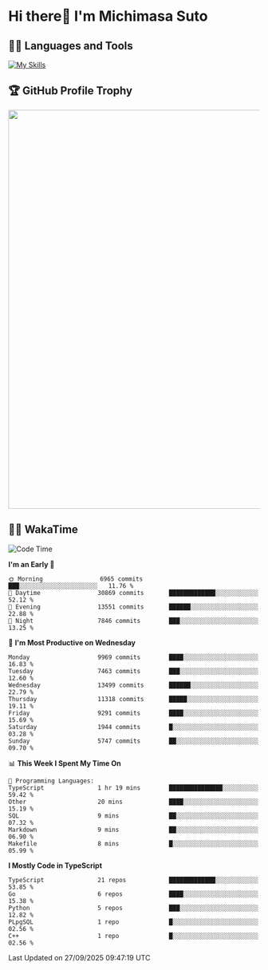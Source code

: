 # Hi there👋 I'm Michimasa Suto

## 🧑‍💻 Languages and Tools
[![My Skills](https://skillicons.dev/icons?i=ts,nextjs,react,go,python,aws,terraform)](https://skillicons.dev)

<!--
**Suto-Michimasa/Suto-Michimasa** is a ✨ _special_ ✨ repository because its `README.md` (this file) appears on your GitHub profile.

Here are some ideas to get you started:

- 🔭 I’m currently working on ...
- 🌱 I’m currently learning ...
- 👯 I’m looking to collaborate on ...
- 🤔 I’m looking for help with ...
- 💬 Ask me about ...
- 📫 How to reach me: ...
- 😄 Pronouns: ...
- ⚡ Fun fact: ...
-->

<!--
## 💎 Github Stats

<div>
  <img height="170" align="left" src="https://github-readme-stats-psi-three-31.vercel.app/api?username=Suto-michimasa&count_private=true&show_icons=true&theme=dark" />
  <img height="170" src="https://github-readme-stats-psi-three-31.vercel.app/api/top-langs/?username=Suto-michimasa&langs_count=8&layout=compact&theme=dark" />
</div>
-->

## 🏆 GitHub Profile Trophy

<img width="800" src="https://github-profile-trophy.vercel.app/?username=Suto-michimasa&theme=onedark&no-frame=true"/>


## 🧑‍💻 WakaTime
<!--START_SECTION:waka-->
![Code Time](http://img.shields.io/badge/Code%20Time-1%2C341%20hrs%208%20mins-blue)

**I'm an Early 🐤** 

```text
🌞 Morning                6965 commits        ███░░░░░░░░░░░░░░░░░░░░░░   11.76 % 
🌆 Daytime                30869 commits       █████████████░░░░░░░░░░░░   52.12 % 
🌃 Evening                13551 commits       ██████░░░░░░░░░░░░░░░░░░░   22.88 % 
🌙 Night                  7846 commits        ███░░░░░░░░░░░░░░░░░░░░░░   13.25 % 
```
📅 **I'm Most Productive on Wednesday** 

```text
Monday                   9969 commits        ████░░░░░░░░░░░░░░░░░░░░░   16.83 % 
Tuesday                  7463 commits        ███░░░░░░░░░░░░░░░░░░░░░░   12.60 % 
Wednesday                13499 commits       ██████░░░░░░░░░░░░░░░░░░░   22.79 % 
Thursday                 11318 commits       █████░░░░░░░░░░░░░░░░░░░░   19.11 % 
Friday                   9291 commits        ████░░░░░░░░░░░░░░░░░░░░░   15.69 % 
Saturday                 1944 commits        █░░░░░░░░░░░░░░░░░░░░░░░░   03.28 % 
Sunday                   5747 commits        ██░░░░░░░░░░░░░░░░░░░░░░░   09.70 % 
```


📊 **This Week I Spent My Time On** 

```text
💬 Programming Languages: 
TypeScript               1 hr 19 mins        ███████████████░░░░░░░░░░   59.42 % 
Other                    20 mins             ████░░░░░░░░░░░░░░░░░░░░░   15.19 % 
SQL                      9 mins              ██░░░░░░░░░░░░░░░░░░░░░░░   07.32 % 
Markdown                 9 mins              ██░░░░░░░░░░░░░░░░░░░░░░░   06.90 % 
Makefile                 8 mins              █░░░░░░░░░░░░░░░░░░░░░░░░   05.99 % 
```

**I Mostly Code in TypeScript** 

```text
TypeScript               21 repos            █████████████░░░░░░░░░░░░   53.85 % 
Go                       6 repos             ████░░░░░░░░░░░░░░░░░░░░░   15.38 % 
Python                   5 repos             ███░░░░░░░░░░░░░░░░░░░░░░   12.82 % 
PLpgSQL                  1 repo              █░░░░░░░░░░░░░░░░░░░░░░░░   02.56 % 
C++                      1 repo              █░░░░░░░░░░░░░░░░░░░░░░░░   02.56 % 
```




 Last Updated on 27/09/2025 09:47:19 UTC
<!--END_SECTION:waka-->
